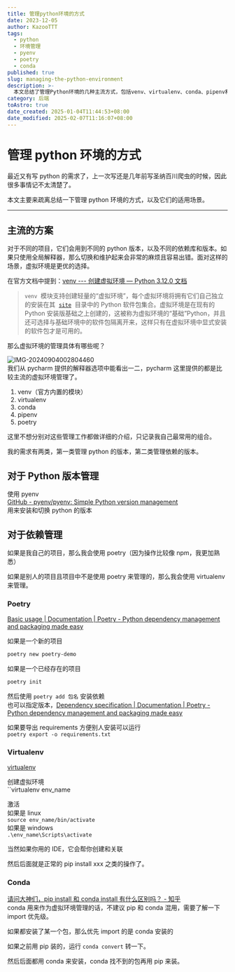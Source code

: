 ```yaml
---
title: 管理python环境的方式
date: 2023-12-05
author: KazooTTT
tags:
  - python
  - 环境管理
  - pyenv
  - poetry
  - conda
published: true
slug: managing-the-python-environment
description: >-
  本文总结了管理Python环境的几种主流方式，包括venv、virtualenv、conda、pipenv和poetry等。虚拟环境能够为不同的项目提供独立的Python版本和依赖库，避免了全局解释器带来的切换和维护问题。文章还介绍了作者个人常用的环境管理工具：pyenv用于Python版本管理，poetry和virtualenv用于依赖管理。此外，还简要说明了conda的使用注意事项，建议避免与pip混用，并了解import优先级。
category: 后端
toAstro: true
date_created: 2025-01-04T11:44:53+08:00
date_modified: 2025-02-07T11:16:07+08:00
---
```


# 管理 python 环境的方式

最近又有写 python 的需求了，上一次写还是几年前写圣纳百川爬虫的时候，因此很多事情记不太清楚了。

本文主要来疏离总结一下管理 python 环境的方式，以及它们的适用场景。

---

## 主流的方案

对于不同的项目，它们会用到不同的 python 版本，以及不同的依赖库和版本。如果只使用全局解释器，那么切换和维护起来会非常的麻烦且容易出错。面对这样的场景，虚拟环境是更优的选择。

在官方文档中提到：[venv --- 创建虚拟环境 — Python 3.12.0 文档](https://docs.python.org/zh-cn/3/library/venv.html)

> `venv`  模块支持创建轻量的“虚拟环境”，每个虚拟环境将拥有它们自己独立的安装在其  [`site`](https://docs.python.org/zh-cn/3/library/site.html#module-site "site: Module responsible for site-specific configuration.")  目录中的 Python 软件包集合。虚拟环境是在现有的 Python 安装版基础之上创建的，这被称为虚拟环境的“基础”Python，并且还可选择与基础环境中的软件包隔离开来，这样只有在虚拟环境中显式安装的软件包才是可用的。

那么虚拟环境的管理具体有哪些呢？

![IMG-20240904002804460](https://pictures.kazoottt.top/2024/10/20241017-c3e24ad6634626388f1bd3614efcbc2e.png)  
我们从 pycharm 提供的解释器选项中能看出一二，pycharm 这里提供的都是比较主流的虚拟环境管理了。

1. venv（官方内置的模块）
2. virtualenv
3. conda
4. pipenv
5. poetry

这里不想分别对这些管理工作都做详细的介绍，只记录我自己最常用的组合。

我的需求有两类，第一类管理 python 的版本，第二类管理依赖的版本。

## 对于 Python 版本管理

使用 pyenv  
[GitHub - pyenv/pyenv: Simple Python version management](https://github.com/pyenv/pyenv)  
用来安装和切换 python 的版本

## 对于依赖管理

如果是我自己的项目，那么我会使用 poetry（因为操作比较像 npm，我更加熟悉）

如果是别人的项目且项目中不是使用 poetry 来管理的，那么我会使用 virtualenv 来管理。

### Poetry

[Basic usage | Documentation | Poetry - Python dependency management and packaging made easy](https://python-poetry.org/docs/basic-usage/)

如果是一个新的项目

```bash
poetry new poetry-demo
```

如果是一个已经存在的项目

```bash
poetry init
```

然后使用 `poetry add 包名` 安装依赖  
也可以指定版本，[Dependency specification | Documentation | Poetry - Python dependency management and packaging made easy](https://python-poetry.org/docs/dependency-specification/)

如果要导出 requirements 方便别人安装可以运行  
`poetry export -o requirements.txt`

### Virtualenv

[virtualenv](https://virtualenv.pypa.io/en/latest/)

创建虚拟环境  
``virtualenv env_name

激活  
如果是 linux  
`source env_name/bin/activate`  
如果是 windows  
`.\env_name\Scripts\activate`

当然如果你用的 IDE，它会帮你创建和关联

然后后面就是正常的 pip install xxx 之类的操作了。

### Conda

[请问大神们，pip install 和 conda install 有什么区别吗？ - 知乎](https://www.zhihu.com/question/395145313/answer/2449421755)  
conda 用来作为虚拟环境管理的话，不建议 pip 和 conda 混用，需要了解一下 import 优先级。

如果都安装了某一个包，那么优先 import 的是 conda 安装的

如果之前用 pip 装的，运行 `conda convert` 转一下。

然后后面都用 conda 来安装，conda 找不到的包再用 pip 来装。
